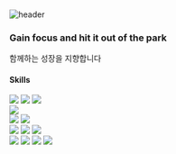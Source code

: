 ### 
![header](https://capsule-render.vercel.app/api?type=waving&height=300&color=gradient&text=Hi~!!%20I'm%20DamWonKIM)

### Gain focus and hit it out of the park </br>
함께하는 성장을 지향합니다

<h4>Skills</h4>
<div>
 <img src="https://img.shields.io/badge/java-007396?style=flat-square&logo=java&logoColor=white"> 
 <img src="https://img.shields.io/badge/c++-00599C?style=for-flat-square&logo=c%2B%2B&logoColor=white">
 <img src="https://img.shields.io/badge/python-3776AB?style=flat-square&logo=python&logoColor=white"> 
</div>
<div>
 <img src="https://img.shields.io/badge/mysql-4479A1?style=flat-square&logo=mysql&logoColor=white">
<!--  <img src="https://img.shields.io/badge/MongoDB-47A248?style=flat-square&logo=MongoDB&logoColor=white">
 <img src="https://img.shields.io/badge/ORACLE-F80000?style=flat-square&logo=oracle&logoColor=white"> -->

</div>
<div>
 <img src="https://img.shields.io/badge/spring-6DB33F?style=flat-square&logo=spring&logoColor=white">
 <img src="https://img.shields.io/badge/springboot-6DB33F?style=flat-square&logo=springboot&logoColor=white">

</div>
<div>
 <img src="https://img.shields.io/badge/docker-%230db7ed.svg?style=flat-square&logo=docker&logoColor=white">
 <img src="https://img.shields.io/badge/GitHub Actions-2088FF?style=flat-square&logo=GitHub Actions&logoColor=white">
 
<img src="https://img.shields.io/badge/Google Cloud-4285F4?style=flat-square&logo=Google Cloud&logoColor=white"/>
 </div>
 <div>
 <img src="https://img.shields.io/badge/Google Colab-F9AB00?style=flat-square&logo=Google Colab&logoColor=white">
 <img src="https://img.shields.io/badge/Anaconda-44A833?style=flat-square&logo=Anaconda&logoColor=white"/>
 <img src="https://img.shields.io/badge/jupyter-2C2C32.svg?style=flat-square&logo=jupyter&logoColor=F37726" />
<!--  <img src="https://img.shields.io/badge/Keras-D00000?style=flat-square&logo=Keras&logoColor=white"> -->
 <img src="https://img.shields.io/badge/linux-FCC624?style=flat-square&logo=linux&logoColor=black"> 
 </div>
